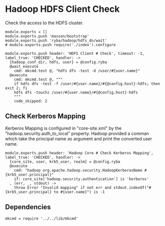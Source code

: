 
# Hadoop HDFS Client Check

Check the access to the HDFS cluster.

    module.exports = []
    module.exports.push 'masson/bootstrap'
    module.exports.push 'ryba/hadoop/hdfs_dn/wait'
    # module.exports.push require('./index').configure

    module.exports.push header: 'HDFS Client # Check', timeout: -1, label_true: 'CHECKED', handler: ->
      {hadoop_conf_dir, hdfs, user} = @config.ryba
      @wait_execute
        cmd: mkcmd.test @, "hdfs dfs -test -d /user/#{user.name}"
      @execute
        cmd: mkcmd.test @, """
        if hdfs dfs -test -f /user/#{user.name}/#{@config.host}-hdfs; then exit 2; fi
        hdfs dfs -touchz /user/#{user.name}/#{@config.host}-hdfs
        """
        code_skipped: 2

## Check Kerberos Mapping

Kerberos Mapping is configured in "core-site.xml" by the
"hadoop.security.auth_to_local" property. Hadoop provided a comman which take
the principal name as argument and print the converted user name.

    module.exports.push header: 'Hadoop Core # Check Kerberos Mapping', label_true: 'CHECKED', handler: ->
      {core_site, user, krb5_user, realm} = @config.ryba
      @execute
        cmd: "hadoop org.apache.hadoop.security.HadoopKerberosName #{krb5_user.principal}"
        if: core_site['hadoop.security.authentication'] is 'kerberos'
      , (err, _, stdout) ->
        throw Error "Invalid mapping" if not err and stdout.indexOf("#{krb5_user.principal} to #{user.name}") is -1

## Dependencies

    mkcmd = require '../../lib/mkcmd'
